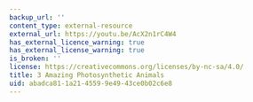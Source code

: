 ```yaml
---
backup_url: ''
content_type: external-resource
external_url: https://youtu.be/AcX2n1rC4W4
has_external_licence_warning: true
has_external_license_warning: true
is_broken: ''
license: https://creativecommons.org/licenses/by-nc-sa/4.0/
title: 3 Amazing Photosynthetic Animals
uid: abadca81-1a21-4559-9e49-43ce0b02c6e8
---
```

